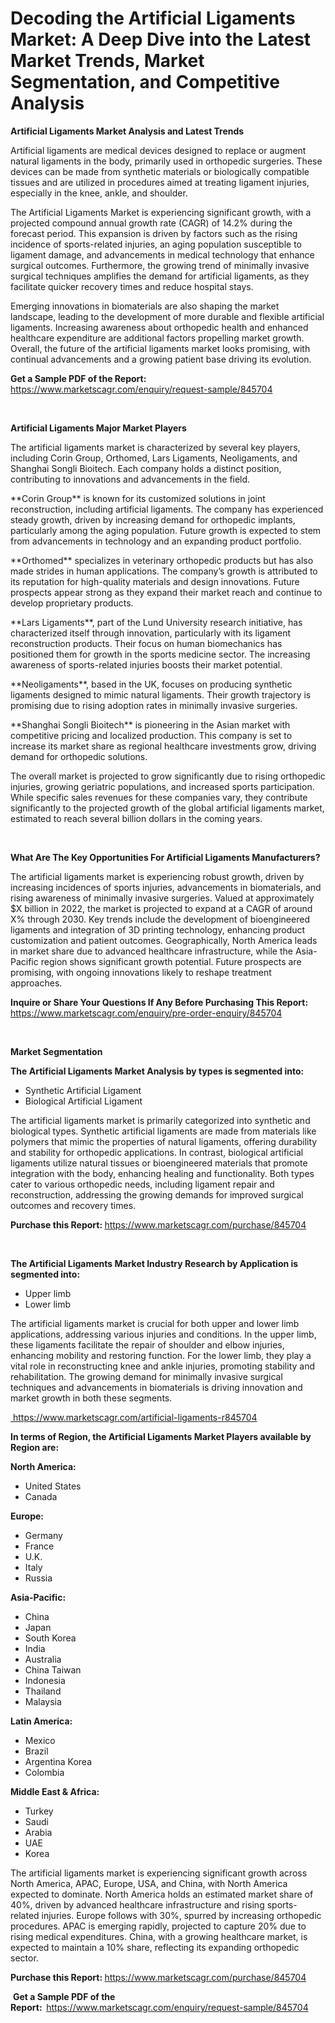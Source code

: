 <p><h1>Decoding the Artificial Ligaments Market: A Deep Dive into the Latest Market Trends, Market Segmentation, and Competitive Analysis</h1></p><p><strong>Artificial Ligaments Market Analysis and Latest Trends</strong></p>
<p><p>Artificial ligaments are medical devices designed to replace or augment natural ligaments in the body, primarily used in orthopedic surgeries. These devices can be made from synthetic materials or biologically compatible tissues and are utilized in procedures aimed at treating ligament injuries, especially in the knee, ankle, and shoulder.</p><p>The Artificial Ligaments Market is experiencing significant growth, with a projected compound annual growth rate (CAGR) of 14.2% during the forecast period. This expansion is driven by factors such as the rising incidence of sports-related injuries, an aging population susceptible to ligament damage, and advancements in medical technology that enhance surgical outcomes. Furthermore, the growing trend of minimally invasive surgical techniques amplifies the demand for artificial ligaments, as they facilitate quicker recovery times and reduce hospital stays.</p><p>Emerging innovations in biomaterials are also shaping the market landscape, leading to the development of more durable and flexible artificial ligaments. Increasing awareness about orthopedic health and enhanced healthcare expenditure are additional factors propelling market growth. Overall, the future of the artificial ligaments market looks promising, with continual advancements and a growing patient base driving its evolution.</p></p>
<p><strong>Get a Sample PDF of the Report:&nbsp;</strong> <a href="https://www.marketscagr.com/enquiry/request-sample/845704?utm_campaign=3351&utm_medium=2&utm_source=Github&utm_content=ia&utm_term=13042025&utm_id=artificial-ligaments">https://www.marketscagr.com/enquiry/request-sample/845704</a></p>
<p>&nbsp;</p>
<p><strong>Artificial Ligaments Major Market Players</strong></p>
<p><p>The artificial ligaments market is characterized by several key players, including Corin Group, Orthomed, Lars Ligaments, Neoligaments, and Shanghai Songli Bioitech. Each company holds a distinct position, contributing to innovations and advancements in the field.</p><p>**Corin Group** is known for its customized solutions in joint reconstruction, including artificial ligaments. The company has experienced steady growth, driven by increasing demand for orthopedic implants, particularly among the aging population. Future growth is expected to stem from advancements in technology and an expanding product portfolio. </p><p>**Orthomed** specializes in veterinary orthopedic products but has also made strides in human applications. The company’s growth is attributed to its reputation for high-quality materials and design innovations. Future prospects appear strong as they expand their market reach and continue to develop proprietary products.</p><p>**Lars Ligaments**, part of the Lund University research initiative, has characterized itself through innovation, particularly with its ligament reconstruction products. Their focus on human biomechanics has positioned them for growth in the sports medicine sector. The increasing awareness of sports-related injuries boosts their market potential.</p><p>**Neoligaments**, based in the UK, focuses on producing synthetic ligaments designed to mimic natural ligaments. Their growth trajectory is promising due to rising adoption rates in minimally invasive surgeries.</p><p>**Shanghai Songli Bioitech** is pioneering in the Asian market with competitive pricing and localized production. This company is set to increase its market share as regional healthcare investments grow, driving demand for orthopedic solutions.</p><p>The overall market is projected to grow significantly due to rising orthopedic injuries, growing geriatric populations, and increased sports participation. While specific sales revenues for these companies vary, they contribute significantly to the projected growth of the global artificial ligaments market, estimated to reach several billion dollars in the coming years.</p></p>
<p>&nbsp;</p>
<p><strong>What Are The Key Opportunities For Artificial Ligaments Manufacturers?</strong></p>
<p><p>The artificial ligaments market is experiencing robust growth, driven by increasing incidences of sports injuries, advancements in biomaterials, and rising awareness of minimally invasive surgeries. Valued at approximately $X billion in 2022, the market is projected to expand at a CAGR of around X% through 2030. Key trends include the development of bioengineered ligaments and integration of 3D printing technology, enhancing product customization and patient outcomes. Geographically, North America leads in market share due to advanced healthcare infrastructure, while the Asia-Pacific region shows significant growth potential. Future prospects are promising, with ongoing innovations likely to reshape treatment approaches.</p></p>
<p><strong>Inquire or Share Your Questions If Any Before Purchasing This Report:</strong> <a href="https://www.marketscagr.com/enquiry/pre-order-enquiry/845704?utm_campaign=3351&utm_medium=2&utm_source=Github&utm_content=ia&utm_term=13042025&utm_id=artificial-ligaments">https://www.marketscagr.com/enquiry/pre-order-enquiry/845704</a></p>
<p>&nbsp;</p>
<p><strong>Market Segmentation</strong></p>
<p><strong>The Artificial Ligaments Market Analysis by types is segmented into:</strong></p>
<p><ul><li>Synthetic Artificial Ligament</li><li>Biological Artificial Ligament</li></ul></p>
<p><p>The artificial ligaments market is primarily categorized into synthetic and biological types. Synthetic artificial ligaments are made from materials like polymers that mimic the properties of natural ligaments, offering durability and stability for orthopedic applications. In contrast, biological artificial ligaments utilize natural tissues or bioengineered materials that promote integration with the body, enhancing healing and functionality. Both types cater to various orthopedic needs, including ligament repair and reconstruction, addressing the growing demands for improved surgical outcomes and recovery times.</p></p>
<p><strong>Purchase this Report:&nbsp;</strong><a href="https://www.marketscagr.com/purchase/845704?utm_campaign=3351&utm_medium=2&utm_source=Github&utm_content=ia&utm_term=13042025&utm_id=artificial-ligaments">https://www.marketscagr.com/purchase/845704</a></p>
<p>&nbsp;</p>
<p><strong>The Artificial Ligaments Market Industry Research by Application is segmented into:</strong></p>
<p><ul><li>Upper limb</li><li>Lower limb</li></ul></p>
<p><p>The artificial ligaments market is crucial for both upper and lower limb applications, addressing various injuries and conditions. In the upper limb, these ligaments facilitate the repair of shoulder and elbow injuries, enhancing mobility and restoring function. For the lower limb, they play a vital role in reconstructing knee and ankle injuries, promoting stability and rehabilitation. The growing demand for minimally invasive surgical techniques and advancements in biomaterials is driving innovation and market growth in both these segments.</p></p>
<p><a href="https://www.marketscagr.com/artificial-ligaments-r845704?utm_campaign=3351&utm_medium=2&utm_source=Github&utm_content=ia&utm_term=13042025&utm_id=artificial-ligaments">&nbsp;https://www.marketscagr.com/artificial-ligaments-r845704</a></p>
<p><strong>In terms of Region, the Artificial Ligaments Market Players available by Region are:</strong></p>
<p>
    <p> <strong> North America: </strong>
        <ul>
            <li>United States</li>
            <li>Canada</li>
        </ul>
        </p> 
    <p> <strong> Europe: </strong>
        <ul>
            <li>Germany</li>
            <li>France</li>
            <li>U.K.</li>
            <li>Italy</li>
            <li>Russia</li>
        </ul>
        </p> 
    <p> <strong> Asia-Pacific: </strong>
        <ul>
            <li>China</li>
            <li>Japan</li>
            <li>South Korea</li>
            <li>India</li>
            <li>Australia</li>
            <li>China Taiwan</li>
            <li>Indonesia</li>
            <li>Thailand</li>
            <li>Malaysia</li>
        </ul>
        </p> 
    <p> <strong> Latin America: </strong>
        <ul>
            <li>Mexico</li>
            <li>Brazil</li>
            <li>Argentina Korea</li>
            <li>Colombia</li>
        </ul>
        </p> 
    <p> <strong> Middle East & Africa: </strong>
        <ul>
            <li>Turkey</li>
            <li>Saudi</li>
            <li>Arabia</li>
            <li>UAE</li>
            <li>Korea</li>
        </ul>
    </p>
    </p>
<p><p>The artificial ligaments market is experiencing significant growth across North America, APAC, Europe, USA, and China, with North America expected to dominate. North America holds an estimated market share of 40%, driven by advanced healthcare infrastructure and rising sports-related injuries. Europe follows with 30%, spurred by increasing orthopedic procedures. APAC is emerging rapidly, projected to capture 20% due to rising medical expenditures. China, with a growing healthcare market, is expected to maintain a 10% share, reflecting its expanding orthopedic sector.</p></p>
<p><strong>Purchase this Report: </strong><a href="https://www.marketscagr.com/purchase/845704?utm_campaign=3351&utm_medium=2&utm_source=Github&utm_content=ia&utm_term=13042025&utm_id=artificial-ligaments">https://www.marketscagr.com/purchase/845704</a></p>
<p>&nbsp;<strong>Get a Sample PDF of the Report:&nbsp;&nbsp;</strong><a href="https://www.marketscagr.com/enquiry/request-sample/845704?utm_campaign=3351&utm_medium=2&utm_source=Github&utm_content=ia&utm_term=13042025&utm_id=artificial-ligaments">https://www.marketscagr.com/enquiry/request-sample/845704</a></p>
<p><strong></strong></p>
<p><p></p><p></p><p></p></p>